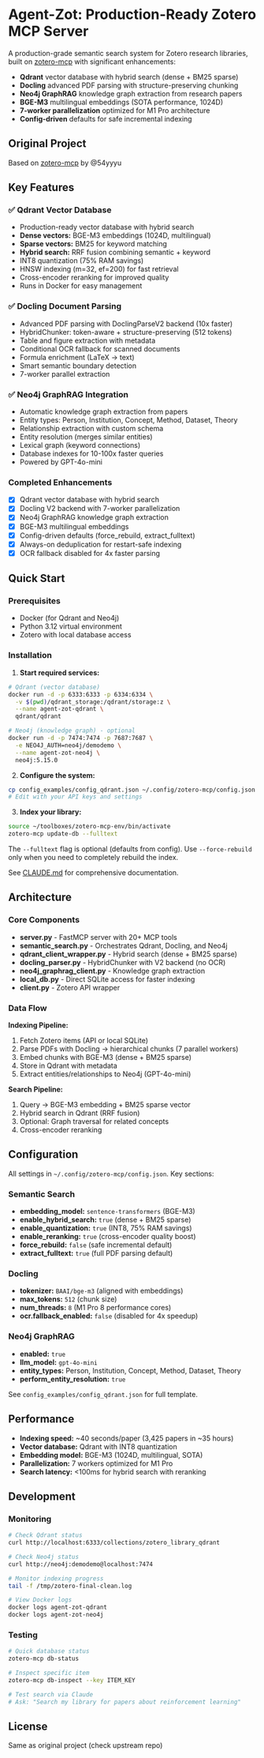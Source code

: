# Agent-Zot: Production-Ready Zotero MCP Server

A production-grade semantic search system for Zotero research libraries, built on [zotero-mcp](https://github.com/54yyyu/zotero-mcp) with significant enhancements:

- **Qdrant** vector database with hybrid search (dense + BM25 sparse)
- **Docling** advanced PDF parsing with structure-preserving chunking
- **Neo4j GraphRAG** knowledge graph extraction from research papers
- **BGE-M3** multilingual embeddings (SOTA performance, 1024D)
- **7-worker parallelization** optimized for M1 Pro architecture
- **Config-driven** defaults for safe incremental indexing

## Original Project

Based on [zotero-mcp](https://github.com/54yyyu/zotero-mcp) by @54yyyu

## Key Features

### ✅ Qdrant Vector Database
- Production-ready vector database with hybrid search
- **Dense vectors:** BGE-M3 embeddings (1024D, multilingual)
- **Sparse vectors:** BM25 for keyword matching
- **Hybrid search:** RRF fusion combining semantic + keyword
- INT8 quantization (75% RAM savings)
- HNSW indexing (m=32, ef=200) for fast retrieval
- Cross-encoder reranking for improved quality
- Runs in Docker for easy management

### ✅ Docling Document Parsing
- Advanced PDF parsing with DoclingParseV2 backend (10x faster)
- HybridChunker: token-aware + structure-preserving (512 tokens)
- Table and figure extraction with metadata
- Conditional OCR fallback for scanned documents
- Formula enrichment (LaTeX → text)
- Smart semantic boundary detection
- 7-worker parallel extraction

### ✅ Neo4j GraphRAG Integration
- Automatic knowledge graph extraction from papers
- Entity types: Person, Institution, Concept, Method, Dataset, Theory
- Relationship extraction with custom schema
- Entity resolution (merges similar entities)
- Lexical graph (keyword connections)
- Database indexes for 10-100x faster queries
- Powered by GPT-4o-mini

### Completed Enhancements
- [x] Qdrant vector database with hybrid search
- [x] Docling V2 backend with 7-worker parallelization
- [x] Neo4j GraphRAG knowledge graph extraction
- [x] BGE-M3 multilingual embeddings
- [x] Config-driven defaults (force_rebuild, extract_fulltext)
- [x] Always-on deduplication for restart-safe indexing
- [x] OCR fallback disabled for 4x faster parsing

## Quick Start

### Prerequisites
- Docker (for Qdrant and Neo4j)
- Python 3.12 virtual environment
- Zotero with local database access

### Installation

1. **Start required services:**

```bash
# Qdrant (vector database)
docker run -d -p 6333:6333 -p 6334:6334 \
  -v $(pwd)/qdrant_storage:/qdrant/storage:z \
  --name agent-zot-qdrant \
  qdrant/qdrant

# Neo4j (knowledge graph) - optional
docker run -d -p 7474:7474 -p 7687:7687 \
  -e NEO4J_AUTH=neo4j/demodemo \
  --name agent-zot-neo4j \
  neo4j:5.15.0
```

2. **Configure the system:**

```bash
cp config_examples/config_qdrant.json ~/.config/zotero-mcp/config.json
# Edit with your API keys and settings
```

3. **Index your library:**

```bash
source ~/toolboxes/zotero-mcp-env/bin/activate
zotero-mcp update-db --fulltext
```

The `--fulltext` flag is optional (defaults from config). Use `--force-rebuild` only when you need to completely rebuild the index.

See [CLAUDE.md](./CLAUDE.md) for comprehensive documentation.

## Architecture

### Core Components
- **server.py** - FastMCP server with 20+ MCP tools
- **semantic_search.py** - Orchestrates Qdrant, Docling, and Neo4j
- **qdrant_client_wrapper.py** - Hybrid search (dense + BM25 sparse)
- **docling_parser.py** - HybridChunker with V2 backend (no OCR)
- **neo4j_graphrag_client.py** - Knowledge graph extraction
- **local_db.py** - Direct SQLite access for faster indexing
- **client.py** - Zotero API wrapper

### Data Flow
**Indexing Pipeline:**
1. Fetch Zotero items (API or local SQLite)
2. Parse PDFs with Docling → hierarchical chunks (7 parallel workers)
3. Embed chunks with BGE-M3 (dense + BM25 sparse)
4. Store in Qdrant with metadata
5. Extract entities/relationships to Neo4j (GPT-4o-mini)

**Search Pipeline:**
1. Query → BGE-M3 embedding + BM25 sparse vector
2. Hybrid search in Qdrant (RRF fusion)
3. Optional: Graph traversal for related concepts
4. Cross-encoder reranking

## Configuration

All settings in `~/.config/zotero-mcp/config.json`. Key sections:

### Semantic Search
- **embedding_model:** `sentence-transformers` (BGE-M3)
- **enable_hybrid_search:** `true` (dense + BM25 sparse)
- **enable_quantization:** `true` (INT8, 75% RAM savings)
- **enable_reranking:** `true` (cross-encoder quality boost)
- **force_rebuild:** `false` (safe incremental default)
- **extract_fulltext:** `true` (full PDF parsing default)

### Docling
- **tokenizer:** `BAAI/bge-m3` (aligned with embeddings)
- **max_tokens:** `512` (chunk size)
- **num_threads:** `8` (M1 Pro 8 performance cores)
- **ocr.fallback_enabled:** `false` (disabled for 4x speedup)

### Neo4j GraphRAG
- **enabled:** `true`
- **llm_model:** `gpt-4o-mini`
- **entity_types:** Person, Institution, Concept, Method, Dataset, Theory
- **perform_entity_resolution:** `true`

See `config_examples/config_qdrant.json` for full template.

## Performance

- **Indexing speed:** ~40 seconds/paper (3,425 papers in ~35 hours)
- **Vector database:** Qdrant with INT8 quantization
- **Embedding model:** BGE-M3 (1024D, multilingual, SOTA)
- **Parallelization:** 7 workers optimized for M1 Pro
- **Search latency:** <100ms for hybrid search with reranking

## Development

### Monitoring

```bash
# Check Qdrant status
curl http://localhost:6333/collections/zotero_library_qdrant

# Check Neo4j status
curl http://neo4j:demodemo@localhost:7474

# Monitor indexing progress
tail -f /tmp/zotero-final-clean.log

# View Docker logs
docker logs agent-zot-qdrant
docker logs agent-zot-neo4j
```

### Testing

```bash
# Quick database status
zotero-mcp db-status

# Inspect specific item
zotero-mcp db-inspect --key ITEM_KEY

# Test search via Claude
# Ask: "Search my library for papers about reinforcement learning"
```

## License

Same as original project (check upstream repo)
